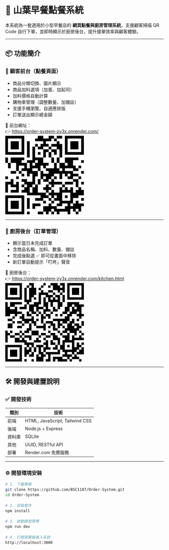 # 🥪 山葉早餐點餐系統

本系統為一套適用於小型早餐店的 **網頁點餐與廚房管理系統**，支援顧客掃描 QR Code 自行下單，並即時顯示於廚房後台，提升接單效率與顧客體驗。

---

## 📦 功能簡介

### 🔸 顧客前台（點餐頁面）

-   商品分類切換、圖片顯示
-   商品加料選項（加蛋、加起司）
-   加料價格自動計算
-   購物車管理（調整數量、加備註）
-   支援手機瀏覽、自適應排版
-   訂單送出顯示總金額

🔗 前台網址：  
👉 https://order-system-zy3x.onrender.com/
<img src="public/image/index.png" alt="前台 QR Code">

---

### 🔸 廚房後台（訂單管理）

-   顯示當日未完成訂單
-   含商品名稱、加料、數量、備註
-   完成後點選 ✅ 即可從畫面中移除
-   新訂單自動提示「叮咚」聲音

🔗 廚房後台：  
👉 https://order-system-zy3x.onrender.com/kitchen.html
<img src="public/image/kitchen.png" alt="後台 QR Code">

---

## 🛠 開發與建置說明

### ✅ 開發技術

| 類別   | 技術                           |
| ------ | ------------------------------ |
| 前端   | HTML, JavaScript, Tailwind CSS |
| 後端   | Node.js + Express              |
| 資料庫 | SQLite                         |
| 其他   | UUID, RESTful API              |
| 部署   | Render.com 免費服務            |

---

### ⚙️ 開發環境安裝

```bash
# 1. 下載專案
git clone https://github.com/BSC1107/Order-System.git
cd Order-System

# 2. 安裝套件
npm install

# 3. 啟動開發環境
npm run dev

# 4. 打開瀏覽器進入系統
http://localhost:3000
```
